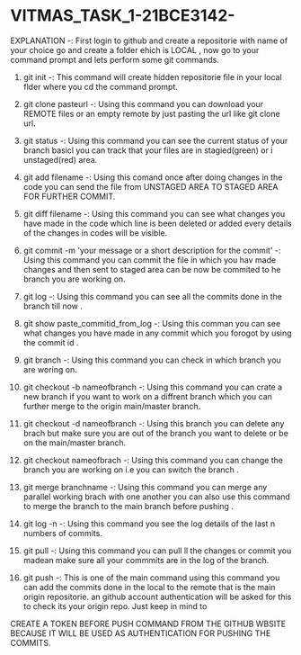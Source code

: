 # VITMAS_TASK_1-21BCE3142-
EXPLANATION -:
First login to github and create a repositorie with name of your choice go and create a folder ehich is LOCAL , now go to your command prompt and lets perform some git commands.

1. git init -:
This command will create hidden repositorie file in your local flder where you cd the command prompt.

2. git clone pasteurl -:
Using this command you can download your REMOTE files or an empty remote by just pasting the url like git clone url.

3. git status -:
Using this command you can see the current status of your branch basicl you can track that your files are in stagied(green) or i unstaged(red) area.

4. git add filename -:
Using this comand once after doing changes in the code you can send the file from UNSTAGED AREA TO STAGED AREA FOR FURTHER COMMIT.

5. git diff filename -:
Using this command you can see what changes you have made in the code which line is been deleted or added every details of the changes in codes will be visible.

6. git commit -m 'your message or a short description for the commit' -:
Using this command you can commit the file in which you hav made changes and then sent to staged area can be now be commited to he branch you are working on.

7. git log -:
Using this command you can see all the commits done in the branch till now .

8. git show paste_commitid_from_log -:
Using this comman you can see what changes you have made in any commit which you forogot by using the commit id .

9. git branch -:
Using this command you can check in which branch you are woring on.

10. git checkout -b nameofbranch -:
Using this command you can crate a new branch if you want to work on a diffrent branch which you can further merge to the origin main/master branch.

11. git checkout -d nameofbranch -:
Using this branch you can delete any brach but make sure you are out of the branch you want to delete or be on the main/master branch.

12. git checkout nameofbrach -:
Using this command you can change the branch you are working on i.e you can switch the branch .

13. git merge branchname -:
Using this command you can merge any parallel working brach with one another you can also use this command to merge the branch to the main branch before pushing .

14. git log -n -:
Using this command you see the log details of the last n numbers of commits.

17. git pull -:
Using this command you can pull ll the changes or commit you madean make sure all your commmits are in the log of the branch.

18. git push -:
This is one of the main command using this command you can add the commits done in the local to the remote that is the main origin repositorie. an github account authentication will be asked for this to check its your origin repo. Just keep in mind to

CREATE A TOKEN BEFORE PUSH COMMAND FROM THE GITHUB WBSITE BECAUSE IT WILL BE USED AS AUTHENTICATION FOR PUSHING THE COMMITS.
